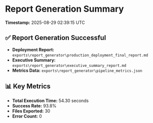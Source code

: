 # Report Generation Summary

**Timestamp:** 2025-08-29 02:39:15 UTC

## ✅ Report Generation Successful

- **Deployment Report:** `exports\report_generator\production_deployment_final_report.md`
- **Executive Summary:** `exports\report_generator\executive_summary_report.md`
- **Metrics Data:** `exports\report_generator\pipeline_metrics.json`

## 📊 Key Metrics

- **Total Execution Time:** 54.30 seconds
- **Success Rate:** 93.8%
- **Files Exported:** 30
- **Error Count:** 0
